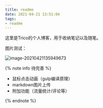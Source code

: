 ```yaml
---
title: readme
date: 2021-04-21 13:51:04
tags:
- readme
---
```

这里是Trico的个人博客，用于收纳笔记以及随笔。


图片测试：

![image-20210421135949673](C:\Users\think\AppData\Roaming\Typora\typora-user-images\image-20210421135949673.png)

{% note info 待完善 %}

* 鼠标点击动画（gulp编译原理）
* markdown图片上传
* 附加功能（流量统计/评论等）

{% endnote %}

<!-- info、important、tip、caution、warning -->


